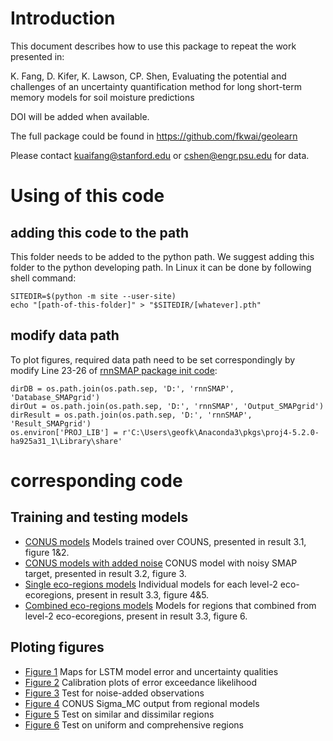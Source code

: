 # Introduction
This document describes how to use this package to repeat the work presented in:

K. Fang, D. Kifer, K. Lawson, CP. Shen, Evaluating the potential and challenges of an uncertainty quantification method for long short-term memory models for soil moisture predictions

DOI will be added when available. 

The full package could be found in https://github.com/fkwai/geolearn

Please contact kuaifang@stanford.edu or cshen@engr.psu.edu for data. 

# Using of this code
## adding this code to the path
This folder needs to be added to the python path. We suggest adding this folder to the python developing path. In Linux it can be done by following shell command:
~~~
SITEDIR=$(python -m site --user-site)
echo "[path-of-this-folder]" > "$SITEDIR/[whatever].pth"
~~~

## modify data path
To plot figures, required data path need to be set correspondingly by modify Line 23-26 of [rnnSMAP package init code](rnnSMAP/__init__.py):
~~~
dirDB = os.path.join(os.path.sep, 'D:', 'rnnSMAP', 'Database_SMAPgrid')
dirOut = os.path.join(os.path.sep, 'D:', 'rnnSMAP', 'Output_SMAPgrid')
dirResult = os.path.join(os.path.sep, 'D:', 'rnnSMAP', 'Result_SMAPgrid')
os.environ['PROJ_LIB'] = r'C:\Users\geofk\Anaconda3\pkgs\proj4-5.2.0-ha925a31_1\Library\share'
~~~

# corresponding code
## Training and testing models
- [CONUS models](app/paperSigma/CONUS_temp_dr.py) Models trained over COUNS, presented in result 3.1, figure 1&2.
- [CONUS models with added noise](app/paperSigma/int_noise.py) CONUS model with noisy SMAP target, presented in result 3.2, figure 3.
- [Single eco-regions models](app/paperSigma/eco_single.py) Individual models for each level-2 eco-ecoregions, present in result 3.3, figure 4&5.
- [Combined eco-regions models](app/paperSigma/eco_comb.py) Models for regions that combined from level-2 eco-ecoregions, present in result 3.3, figure 6.
## Ploting figures 
- [Figure 1](app/paperSigma/CONUSv4_noise.py) Maps for LSTM model error and uncertainty qualities 
- [Figure 2](app/paperSigma/CONUS_conf.py) Calibration plots of error exceedance likelihood 
- [Figure 3](app/paperSigma/CONUSv4_noise.py) Test for noise-added observations
- [Figure 4](app/paperSigma/eco_single.py) CONUS Sigma_MC output from regional models
- [Figure 5](app/paperSigma/eco_single_box.py) Test on similar and dissimilar regions
- [Figure 6](app/paperSigma/eco_sigmabin.py) Test on uniform and comprehensive  regions
